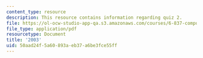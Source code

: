 ```yaml
---
content_type: resource
description: This resource contains information regarding quiz 2.
file: https://ol-ocw-studio-app-qa.s3.amazonaws.com/courses/6-837-computer-graphics-fall-2012/50aad24f5a60893aeb37a6be3fce55ff_MIT6_837F12_2003_qz_2.pdf
file_type: application/pdf
resourcetype: Document
title: '2003'
uid: 50aad24f-5a60-893a-eb37-a6be3fce55ff
---
```

